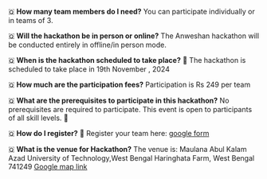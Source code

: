 🇶 **How many team members do I need?**
You can participate individually or in teams of 3.


🇶 **Will the hackathon be in person or online?**
The Anweshan hackathon will be conducted entirely in offline/in person mode.


🇶 **When is the hackathon scheduled to take place?**
📅 The hackathon is scheduled to take place in 19th November , 2024


🇶 **How much are the participation fees?**
Participation is Rs 249 per team


🇶 **What are the prerequisites to participate in this hackathon?**
No prerequisites are required to participate. This event is open to participants of all skill levels. 🚀


🇶 **How do I register?**
📝 Register your team here: [google form](https://forms.gle/zTVY7LSgLnMD85yr8)


🇶 **What is the venue for Hackathon?**
The venue is:
Maulana Abul Kalam Azad University of Technology,West Bengal
Haringhata Farm, West Bengal 741249
[Google map link](https://maps.app.goo.gl/UxiW9bu6xSZCQEwg9)